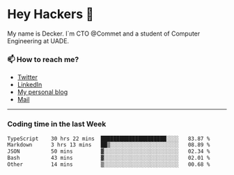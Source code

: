 # Hey Hackers 👋

My name is Decker. I`m CTO @Commet and a student of Computer Engineering at UADE.

### 📫 How to reach me?
- [Twitter](https://x.com/0xDecker) 
- [LinkedIn](https://www.linkedin.com/in/decker-urbano/) 
- [My personal blog](http://decker.sh) 
- [Mail](mailto:me@decker.sh)

---

### Coding time in the last Week

<!--START_SECTION:waka-->

```txt
TypeScript    30 hrs 22 mins  █████████████████████░░░░   83.87 %
Markdown      3 hrs 13 mins   ██▒░░░░░░░░░░░░░░░░░░░░░░   08.89 %
JSON          50 mins         ▓░░░░░░░░░░░░░░░░░░░░░░░░   02.34 %
Bash          43 mins         ▓░░░░░░░░░░░░░░░░░░░░░░░░   02.01 %
Other         14 mins         ▒░░░░░░░░░░░░░░░░░░░░░░░░   00.68 %
```

<!--END_SECTION:waka-->
